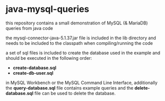 # java-mysql-queries

this repository contains a small demonstration of MySQL (& MariaDB) queries from java code

the mysql-connector-java-5.1.37.jar file is included in the lib directory
and needs to be included to the classpath when compiling/running the code

a set of sql files is included to create the database used in the example
and should be executed in the following order:

* **create-database.sql**
* **create-db-user.sql**

in MySQL Workbench or the MySQL Command Line Interface, additionally the
**query-database.sql** file contains example queries and the
**delete-database.sql** file can be used to delete the database.
